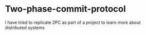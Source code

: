 # Two-phase-commit-protocol
 I have tried to replicate 2PC as part of a project to learn more about distributed systems
